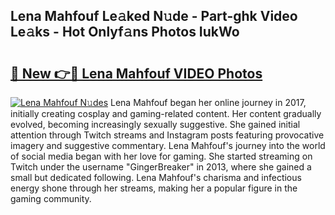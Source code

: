 ## Lena Mahfouf Le𝚊ked N𝚞de - Part-ghk Video Le𝚊ks - Hot Onlyf𝚊ns Photos IukWo

# <h2><a href="http://ac42199.deff.icu/?id=Lena+Mahfouf">🔗 New 👉🔴 Lena Mahfouf VIDEO Photos</a></h2>

[![Lena Mahfouf N𝚞des](https://i.imgur.com/rIISA9y.gif)](http://ac42199.deff.icu/?id=Lena+Mahfouf)
Lena Mahfouf began her online journey in 2017, initially creating cosplay and gaming-related content. Her content gradually evolved, becoming increasingly sexually suggestive. She gained initial attention through Twitch streams and Instagram posts featuring provocative imagery and suggestive commentary. Lena Mahfouf's journey into the world of social media began with her love for gaming. She started streaming on Twitch under the username "GingerBreaker" in 2013, where she gained a small but dedicated following. Lena Mahfouf's charisma and infectious energy shone through her streams, making her a popular figure in the gaming community.
